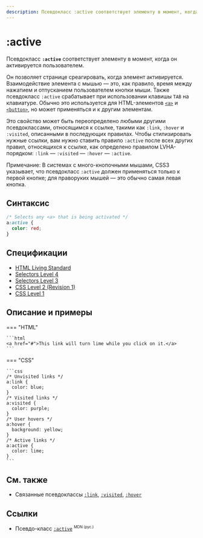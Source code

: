 ```yaml
---
description: Псевдокласс :active соответствует элементу в момент, когда он активируется пользователем
---
```


# :active

Псевдокласс **`:active`** соответствует элементу в момент, когда он активируется пользователем.

Он позволяет странице среагировать, когда элемент активируется. Взаимодействие элемента с мышью — это, как правило, время между нажатием и отпусканием пользователем кнопки мыши. Также псевдокласс `:active` срабатывает при использовании клавишы `TAB` на клавиатуре. Обычно это используется для HTML-элементов [`<a>`](/html/a/) и [`<button>`](/html/button/), но может применяться и к другим элементам.

Это свойство может быть переопределено любыми другими псевдоклассами, относящимся к ссылке, такими как `:link`, `:hover` и `:visited`, описанными в последующих правилах. Чтобы стилизировать нужные ссылки, вам нужно ставить правило `:active` после всех других правил, относящихся к ссылке, как определено правилом LVHA-порядком: `:link` — `:visited` — `:hover` — `:active`.

Примечание: В системах с много-кнопочными мышами, CSS3 указывает, что псевдокласс `:active` должен применяться только к первой кнопке; для праворуких мышей — это обычно самая левая кнопка.

## Синтаксис

```css
/* Selects any <a> that is being activated */
a:active {
  color: red;
}
```

## Спецификации

- [HTML Living Standard](https://html.spec.whatwg.org/multipage/scripting.html#selector-active)
- [Selectors Level 4](https://drafts.csswg.org/selectors-4/#active-pseudo)
- [Selectors Level 3](https://drafts.csswg.org/selectors-3/#useraction-pseudos)
- [CSS Level 2 (Revision 1)](http://www.w3.org/TR/CSS2/selector.html#dynamic-pseudo-classes)
- [CSS Level 1](http://www.w3.org/TR/CSS1/#anchor-pseudo-classes)

## Описание и примеры

=== "HTML"

    ```html
    <a href="#">This link will turn lime while you click on it.</a>
    ```

=== "CSS"

    ```css
    /* Unvisited links */
    a:link {
      color: blue;
    }
    /* Visited links */
    a:visited {
      color: purple;
    }
    /* User hovers */
    a:hover {
      background: yellow;
    }
    /* Active links */
    a:active {
      color: lime;
    }
    ```

## См. также

- Связанные псевдоклассы [`:link`](link.md), [`:visited`](visited.md), [`:hover`](hover.md)

## Ссылки

- Псевдо-класс [`:active`](https://developer.mozilla.org/ru/docs/Web/CSS/:active) <sup><small>MDN (рус.)</small></sup>
